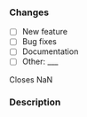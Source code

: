 <!--
Please read the contributing guidelines to contribute properly!
Contributing Guidelines: https://github.com/fbrettnich/easypoll-bot/blob/main/.github/CONTRIBUTING.md
!! Important: The commits have to be signed !!
-->

### Changes

- [ ] New feature
- [ ] Bug fixes
- [ ] Documentation
- [ ] Other: \___ <!-- Insert another type -->

Closes NaN <!-- Replace 'NaN' with a issue number that belongs to this pull request. -->

### Description

<!-- A clear and concise description of what the pull request does exactly -->
